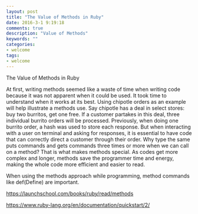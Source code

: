 ```yaml
---
layout: post
title: "The Value of Methods in Ruby"
date: 2016-3-1 9:19:18
comments: true
description: "Value of Methods"
keywords: ""
categories:
- welcome
tags:
- welcome
---
```


The Value of Methods in Ruby

At first, writing methods seemed like a waste of time when writing code because it was not apparent when it could be used. It took time to understand when it works at its best.  Using chipotle orders as an example will help illustrate a methods use. Say chipotle has a deal in select stores: buy two burritos, get one free. If a customer partakes in this deal, three individual burrito orders will be processed. Previously, when doing one burrito order, a hash was used to store each response. But when interacting with a user on terminal and asking for responses, it is essential to have code that can correctly direct a customer through their order. Why type the same puts commands and gets commands three times or more when we can call on a method? That is what makes methods special. As codes get more complex and longer, methods save the programmer time and energy, making the whole code more efficient and easier to read.
	
When using the methods approach while programming, method commands like def(Define) are important.

https://launchschool.com/books/ruby/read/methods

https://www.ruby-lang.org/en/documentation/quickstart/2/


